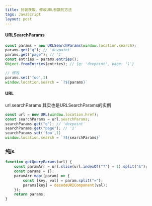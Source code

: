 ```yaml
---
title: 封装获取、修改URL参数的方法
tags: JavaScript
layout: post
---
```


#### URLSearchParams

```javascript
const params = new URLSearchParams(window.location.search);
params.get("q"); // 'devpoint'
params.get("page"); // '1'
const entries = params.entries();
Object.fromEntries(entries); // {q: 'devpoint', page: '1'}

// 修改
params.set('foo',1)
window.location.search = `?${params}`
```

#### URL

url.searchParams 其实也是URLSearchParams的实例

```javascript
const url = new URL(window.location.href);
const searchParams = url.searchParams;
searchParams.get("q"); // 'devpoint'
searchParams.get("page"); // '1'
searchParams.set('foo',1)
window.location.search = `?${searchParams}`
```

### 纯js

```javascript
function getQueryParams(url) {
    const paramArr = url.slice(url.indexOf("?") + 1).split("&");
    const params = {};
    paramArr.map((param) => {
        const [key, val] = param.split("=");
        params[key] = decodeURIComponent(val);
    });
    return params;
}
```

